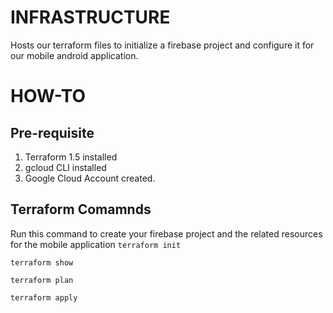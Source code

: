 # INFRASTRUCTURE
Hosts our terraform files to initialize a firebase project and configure it for our mobile android application.

# HOW-TO
## Pre-requisite
1. Terraform 1.5 installed
2. gcloud CLI installed
3. Google Cloud Account created.

## Terraform Comamnds
Run this command to create your firebase project and the related resources for the mobile application
`terraform init`

`terraform show`

`terraform plan`

`terraform apply`
